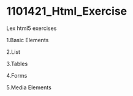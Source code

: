 # 1101421_Html_Exercise

Lex html5 exercises

1.Basic Elements

2.List

3.Tables

4.Forms

5.Media Elements

